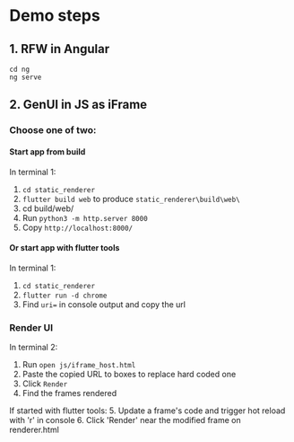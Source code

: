 # Demo steps

## 1. RFW in Angular

```
cd ng
ng serve
```

## 2. GenUI in JS as iFrame

### Choose one of two:

#### Start app from build
In terminal 1:
1. `cd static_renderer`
2. `flutter build web` to produce `static_renderer\build\web\`
3. cd build/web/
4. Run `python3 -m http.server 8000`
5. Copy `http://localhost:8000/`

#### Or start app with flutter tools
In terminal 1:
1. `cd static_renderer`
2. `flutter run -d chrome`
3. Find `uri=` in console output and copy the url

### Render UI
In terminal 2:
1. Run `open js/iframe_host.html`
2. Paste the copied URL to boxes to replace hard coded one
3. Click `Render`
4. Find the frames rendered

If started with flutter tools:
5. Update a frame's code and trigger hot reload with 'r' in console
6. Click 'Render' near the modified frame on renderer.html
